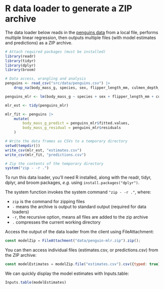 # R data loader to generate a ZIP archive

The data loader below reads in the [penguins data](https://journal.r-project.org/articles/RJ-2022-020/) from a local file, performs multiple linear regression, then outputs multiple files (with model estimates and predictions) as a ZIP archive.

```r
# Attach required packages (must be installed)
library(readr)
library(tidyr)
library(dplyr)
library(broom)

# Data access, wrangling and analysis
penguins <- read_csv("src/data/penguins.csv") |>
    drop_na(body_mass_g, species, sex, flipper_length_mm, culmen_depth_mm)

penguins_mlr <- lm(body_mass_g ~ species + sex + flipper_length_mm + culmen_depth_mm, data = penguins)

mlr_est <- tidy(penguins_mlr)

mlr_fit <- penguins |>
    mutate(
        body_mass_g_predict = penguins_mlr$fitted.values,
        body_mass_g_residual = penguins_mlr$residuals
    )

# Write the data frames as CSVs to a temporary directory
setwd(tempdir())
write_csv(mlr_est, "estimates.csv")
write_csv(mlr_fit, "predictions.csv")

# Zip the contents of the temporary directory
system("zip - -r .")
```

<div class="note">

To run this data loader, you’ll need R installed, along with the readr, tidyr, dplyr, and broom packages, _e.g._ using `install.packages("dplyr")`.

</div>

The system function invokes the system command `"zip - -r ."`, where:

- `zip` is the command for zipping files
- `-` means the archive is output to standard output (required for data loaders)
- `-r`, the recursive option, means all files are added to the zip archive
- `.` compresses the current working directory

Access the output of the data loader from the client using FileAttachment:

```js echo
const modelZip = FileAttachment("data/penguin-mlr.zip").zip();
```

You can then access individual files (estimates.csv, or predictions.csv) from the ZIP archive:

```js echo
const modelEstimates = modelZip.file("estimates.csv").csv({typed: true});
```

We can quickly display the model estimates with Inputs.table:

```js echo
Inputs.table(modelEstimates)
```
